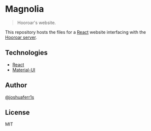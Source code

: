 # Magnolia

> Hooroar's website.

This repository hosts the files for a [React](https://reactjs.org) website interfacing with the [Hooroar server](https://github.com/Hooroar/venus).

## Technologies

- [React](https://reactjs.org)
- [Material-UI](https://material-ui.com)

## Author

[@joshuaferr1s](https://github.com/joshuaferr1s)

## License

MIT